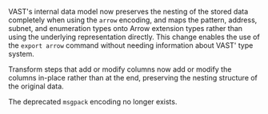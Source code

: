 VAST's internal data model now preserves the nesting of the stored data
completely when using the `arrow` encoding, and maps the pattern, address,
subnet, and enumeration types onto Arrow extension types rather than using the
underlying representation directly. This change enables the use of the `export
arrow` command without needing information about VAST' type system.

Transform steps that add or modify columns now add or modify the columns
in-place rather than at the end, preserving the nesting structure of the
original data.

The deprecated `msgpack` encoding no longer exists.
